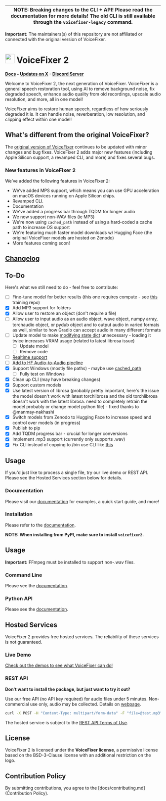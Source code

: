 | NOTE: Breaking changes to the CLI + API! Please read the documentation for more details! The old CLI is still available through the `voicefixer-legacy` command.
| ---

**Important:** The maintainers(s) of this repository are not affiliated or connected with the original version of VoiceFixer.

# <img src="https://voicefixer.github.io/voicefixer/_static/logo_round.png" width="30"> VoiceFixer 2

**[Docs](https://voicefixer.github.io/voicefixer/) - [Updates on X](https://twitter.com/voicefixer2) - [Discord Server](https://discord.gg/8cuAaRXEcq)**

Welcome to VoiceFixer 2, the next generation of VoiceFixer. VoiceFixer is a general speech restoration tool, using AI to remove background noise, fix degraded speech, enhance audio quality from old recordings, upscale audio resolution, and more, all in one model!

VoiceFixer aims to restore human speech, regardless of how seriously degraded it is. It can handle noise, reverberation, low resolution, and clipping effect within one model!

## What's different from the original VoiceFixer?

The [original version of VoiceFixer](https://github.com/haoheliu/voicefixer) continues to be updated with minor changes and bug fixes. VoiceFixer 2 adds major new features (including Apple Silicon support, a revamped CLI, and more) and fixes several bugs.

### New features in VoiceFixer 2

We’ve added the following features in VoiceFixer 2:

* We’ve added MPS support, which means you can use GPU acceleration on macOS devices running on Apple Silicon chips.
* Revamped CLI.
* Documentation
* We've added a progress bar through TQDM for longer audio
* We now support non-WAV files (ie MP3)
* We're now using `cached_path` instead of using a hard-coded a cache path to increase OS support
* We're featuring much faster model downloads w/ Hugging Face (the original VoiceFixer models are hosted on Zenodo)
* More features coming soon!

## [Changelog](https://voicefixer.github.io/voicefixer/changelog.html)

## To-Do

Here's what we still need to do - feel free to contribute:

- [ ] Fine-tune model for better results (this one requires compute - see [this](https://github.com/haoheliu/voicefixer_main) training repo)
- [x] Add MP3 support for folders
- [x] Allow user to restore an object (don't require a file)
- [ ] Allow user to input audio as an audio object, wave object, numpy array, torchaudio object, or pydub object and to output audio in varied formats as well, similar to how Gradio can accept audio in many different formats
- [ ] Update model to make [modifying state dict](https://github.com/voicefixer/voicefixer/commit/1b8c384bc2f34645e72c67e46db92b3accd20613) unnecessary - loading it twice increases VRAM usage (related to latest librosa issue)
    - [ ] Update model
    - [ ] Remove code
- [ ] [Realtime support](https://github.com/haoheliu/voicefixer_main/issues/11)
- [ ] [Add to HF Audio-to-Audio pipeline](https://huggingface.co/docs/hub/models-adding-libraries)
- [x] Support Windows (mostly file paths) - maybe use [cached_path](https://github.com/allenai/cached_path)
    - [ ] Fully test on Windows
- [x] Clean up CLI (may have breaking changes)
- [x] Support custom models
- [x] Use latest version of librosa (probably pretty important, here's the issue the model doesn't work with latest torchlibrosa and the old torchlibrosa doesn't work with the latest librosa. need to completely retrain the model probably or change model python file) - fixed thanks to @manmay-nakhashi
- [x] Switch models from Zenodo to Hugging Face to increase speed and control over models (in progress)
- [x] Publish to pip
- [x] Add TQDM progress bar - crucial for longer conversions
- [x] Implement .mp3 support (currently only supports .wav)
- [x] Fix CLI instead of copying to /bin use CLI like [this](https://github.com/fakerybakery/simplesplit/blob/main/setup.py)

## Usage

If you'd just like to process a single file, try our live demo or REST API. Please see the Hosted Services section below for details.

### Documentation

Please visit our [documentation](https://voicefixer.github.io/voicefixer/) for examples, a quick start guide, and more!

### Installation

Please refer to the [documentation](https://voicefixer.github.io/voicefixer/get-started/install.html).

**NOTE: When installing from PyPI, make sure to install `voicefixer2`.**

## Usage

**Important:** FFmpeg must be installed to support non-.wav files.

### Command Line

Please see the [documentation](https://voicefixer.github.io/voicefixer/usage/cli.html).

### Python API

Please see the [documentation](https://voicefixer.github.io/voicefixer/usage/api/basic.html).

## Hosted Services

VoiceFixer 2 provides free hosted services. The reliability of these services is not guaranteed.

### Live Demo

[Check out the demos to see what VoiceFixer can do!](https://voicefixer.github.io/)

### REST API

**Don't want to install the package, but just want to try it out?**

Use our free API (no API key required) for audio files under 5 minutes. Non-commercial use only, audio may be collected. Details on [webpage](https://huggingface.co/spaces/voicefixer/voicefixer-api).

```bash
curl -X POST -H "Content-Type: multipart/form-data" -F "file=@test.mp3" https://voicefixer-voicefixer-api.hf.space/process_audio > processed_audio.wav
```

The hosted service is subject to the [REST API Terms of Use](https://voicefixer.github.io/voicefixer/api/terms.html).

## License

VoiceFixer 2 is licensed under the **VoiceFixer license**, a permissive license based on the BSD-3-Clause license with an additional restriction on the logo.

## Contribution Policy

By submitting contributions, you agree to the [docs/contributing.md](Contribution Policy).
